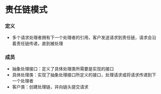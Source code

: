 # 责任链模式
### 定义
- 多个请求处理者拥有下一个处理者的引用，客户发送请求到责任链，请求会沿着责任链传递，直到被处理

### 成员
- 抽象处理接口：定义了具体处理类所需要是实现的接口
- 具体处理类：实现了抽象处理接口所定义的接口，处理请求或将请求传递到下一个处理者
- 客户类：创建处理链，并向链头提交请求